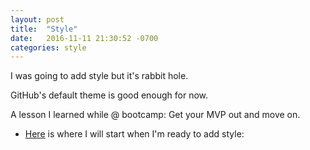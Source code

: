 ```yaml
---
layout: post
title:  "Style"
date:   2016-11-11 21:30:52 -0700
categories: style
---
```


I was going to add style but it's rabbit hole.

GitHub's default theme is good enough for now.

A lesson I learned while @ bootcamp: Get your MVP out and move on.

* [Here] is where I will start when I'm ready to add style:

[Here]: https://help.github.com/articles/adding-a-jekyll-theme-to-your-github-pages-site/
